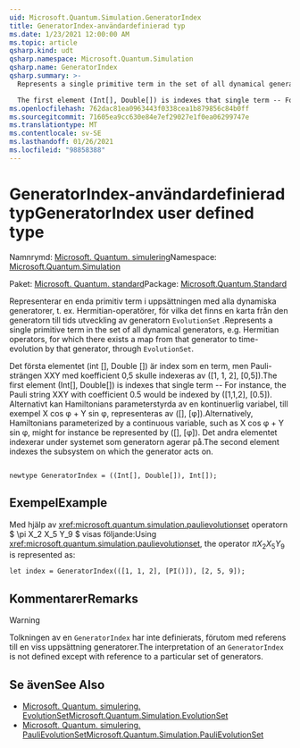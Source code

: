 ```yaml
---
uid: Microsoft.Quantum.Simulation.GeneratorIndex
title: GeneratorIndex-användardefinierad typ
ms.date: 1/23/2021 12:00:00 AM
ms.topic: article
qsharp.kind: udt
qsharp.namespace: Microsoft.Quantum.Simulation
qsharp.name: GeneratorIndex
qsharp.summary: >-
  Represents a single primitive term in the set of all dynamical generators, e.g. Hermitian operators, for which there exists a map from that generator to time-evolution by that generator, through `EvolutionSet`.

  The first element (Int[], Double[]) is indexes that single term -- For instance, the Pauli string XXY with coefficient 0.5 would be indexed by ([1,1,2], [0.5]). Alternatively, Hamiltonians parameterized by a continuous variable, such as X cos φ + Y sin φ, might for instance be represented by ([], [φ]). The second element indexes the subsystem on which the generator acts on.
ms.openlocfilehash: 762dac81ea0963443f0338cea1b879856c84b0ff
ms.sourcegitcommit: 71605ea9cc630e84e7ef29027e1f0ea06299747e
ms.translationtype: MT
ms.contentlocale: sv-SE
ms.lasthandoff: 01/26/2021
ms.locfileid: "98858388"
---
```

# <a name="generatorindex-user-defined-type"></a><span data-ttu-id="86364-102">GeneratorIndex-användardefinierad typ</span><span class="sxs-lookup"><span data-stu-id="86364-102">GeneratorIndex user defined type</span></span>

<span data-ttu-id="86364-103">Namnrymd: [Microsoft. Quantum. simulering](xref:Microsoft.Quantum.Simulation)</span><span class="sxs-lookup"><span data-stu-id="86364-103">Namespace: [Microsoft.Quantum.Simulation](xref:Microsoft.Quantum.Simulation)</span></span>

<span data-ttu-id="86364-104">Paket: [Microsoft. Quantum. standard](https://nuget.org/packages/Microsoft.Quantum.Standard)</span><span class="sxs-lookup"><span data-stu-id="86364-104">Package: [Microsoft.Quantum.Standard](https://nuget.org/packages/Microsoft.Quantum.Standard)</span></span>


<span data-ttu-id="86364-105">Representerar en enda primitiv term i uppsättningen med alla dynamiska generatorer, t. ex. Hermitian-operatörer, för vilka det finns en karta från den generatorn till tids utveckling av generatorn `EvolutionSet` .</span><span class="sxs-lookup"><span data-stu-id="86364-105">Represents a single primitive term in the set of all dynamical generators, e.g. Hermitian operators, for which there exists a map from that generator to time-evolution by that generator, through `EvolutionSet`.</span></span>

<span data-ttu-id="86364-106">Det första elementet (int [], Double []) är index som en term, men Pauli-strängen XXY med koefficient 0,5 skulle indexeras av ([1, 1, 2], [0,5]).</span><span class="sxs-lookup"><span data-stu-id="86364-106">The first element (Int[], Double[]) is indexes that single term -- For instance, the Pauli string XXY with coefficient 0.5 would be indexed by ([1,1,2], [0.5]).</span></span> <span data-ttu-id="86364-107">Alternativt kan Hamiltonians parameterstyrda av en kontinuerlig variabel, till exempel X cos φ + Y sin φ, representeras av ([], [φ]).</span><span class="sxs-lookup"><span data-stu-id="86364-107">Alternatively, Hamiltonians parameterized by a continuous variable, such as X cos φ + Y sin φ, might for instance be represented by ([], [φ]).</span></span> <span data-ttu-id="86364-108">Det andra elementet indexerar under systemet som generatorn agerar på.</span><span class="sxs-lookup"><span data-stu-id="86364-108">The second element indexes the subsystem on which the generator acts on.</span></span>

```qsharp

newtype GeneratorIndex = ((Int[], Double[]), Int[]);
```



## <a name="example"></a><span data-ttu-id="86364-109">Exempel</span><span class="sxs-lookup"><span data-stu-id="86364-109">Example</span></span>

<span data-ttu-id="86364-110">Med hjälp av  <xref:microsoft.quantum.simulation.paulievolutionset> operatorn $ \pi X_2 X_5 Y_9 $ visas följande:</span><span class="sxs-lookup"><span data-stu-id="86364-110">Using  <xref:microsoft.quantum.simulation.paulievolutionset>, the operator $\pi X_2 X_5 Y_9$ is represented as:</span></span>

```qsharp
let index = GeneratorIndex(([1, 1, 2], [PI()]), [2, 5, 9]);
```

## <a name="remarks"></a><span data-ttu-id="86364-111">Kommentarer</span><span class="sxs-lookup"><span data-stu-id="86364-111">Remarks</span></span>

> [!WARNING]
> <span data-ttu-id="86364-112">Tolkningen av en `GeneratorIndex` har inte definierats, förutom med referens till en viss uppsättning generatorer.</span><span class="sxs-lookup"><span data-stu-id="86364-112">The interpretation of an `GeneratorIndex` is not defined except with reference to a particular set of generators.</span></span>

## <a name="see-also"></a><span data-ttu-id="86364-113">Se även</span><span class="sxs-lookup"><span data-stu-id="86364-113">See Also</span></span>

- [<span data-ttu-id="86364-114">Microsoft. Quantum. simulering. EvolutionSet</span><span class="sxs-lookup"><span data-stu-id="86364-114">Microsoft.Quantum.Simulation.EvolutionSet</span></span>](xref:Microsoft.Quantum.Simulation.EvolutionSet)
- [<span data-ttu-id="86364-115">Microsoft. Quantum. simulering. PauliEvolutionSet</span><span class="sxs-lookup"><span data-stu-id="86364-115">Microsoft.Quantum.Simulation.PauliEvolutionSet</span></span>](xref:Microsoft.Quantum.Simulation.PauliEvolutionSet)